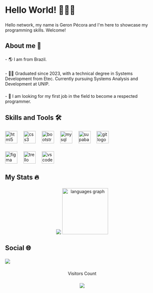 <h1 align="left">Hello World! 👋🧑‍💻</h1>

###

<p align="left">Hello network, my name is Geron Pécora and I'm here to showcase my programming skills. Welcome!</p>

###

<h2 align="left">About me 👤</h2>

###

<p align="left"> - 🌎 I am from Brazil.</p>

###

<p align="left"> - 👨‍🎓 Graduated since 2023, with a technical degree in Systems Development from Etec. Currently pursuing Systems Analysis and Development at UNIP.</p>

###

<p align="left"> - 🔎 I am looking for my first job in the field to become a respected programmer.</p>

###

<h2 align="left">Skills and Tools 🛠️</h2>

###

<div align="left">
  <img src="https://cdn.simpleicons.org/html5/E34F26" height="40" alt="html5 logo"  />
  <img width="12" />
  <img src="https://cdn.simpleicons.org/css3/1572B6" height="40" alt="css3 logo"  />
  <img width="12" />
  <img src="https://cdn.simpleicons.org/bootstrap/7952B3" height="40" alt="bootstrap logo"  />
  <img width="12" />
  <img src="https://cdn.jsdelivr.net/gh/devicons/devicon/icons/mysql/mysql-original.svg" height="40" alt="mysql logo"  />
  <img width="12" />
  <img src="https://cdn.simpleicons.org/supabase/3ECF8E" height="40" alt="supabase logo"  />
  <img width="12" />
  <img src="https://cdn.simpleicons.org/git/F05032" height="40" alt="git logo"  />
</div>

###

<div align="left">
  <img src="https://cdn.jsdelivr.net/gh/devicons/devicon/icons/figma/figma-original.svg" height="40" alt="figma logo"  />
  <img width="12" />
  <img src="https://cdn.jsdelivr.net/gh/devicons/devicon/icons/trello/trello-plain.svg" height="40" alt="trello logo"  />
  <img width="12" />
  <img src="https://cdn.jsdelivr.net/gh/devicons/devicon/icons/vscode/vscode-original.svg" height="40" alt="vscode logo"  />
</div>

###

<h2 align="left">My Stats 🔥</h2>

###

<div align="center">
  <picture>
  <source
    srcset="https://github-readme-stats.vercel.app/api?username=geronpecora&show_icons=true&theme=tokyonight"
    media="(prefers-color-scheme: dark)"
  />
  <source
    srcset="https://github-readme-stats.vercel.app/api?username=geronpecora&show_icons=true"
    media="(prefers-color-scheme: light), (prefers-color-scheme: no-preference)"
  />
  <img src="https://github-readme-stats.vercel.app/api?username=geronpecora&show_icons=true" />
</picture>
  <img src="https://github-readme-stats.vercel.app/api/top-langs?username=GeronPecora&locale=en&hide_title=false&layout=compact&card_width=320&langs_count=5&theme=tokyonight&hide_border=false&order=2" height="150" alt="languages graph"  />
</div>

###

<h2 align="left">Social 🌐</h2>

###

<div align="left">
  <a href="https://www.linkedin.com/in/geron-pécora-5148782b3/" target="_blank"><img src="https://img.shields.io/badge/LinkedIn-0077B5?style=for-the-badge&logo=linkedin&logoColor=white" target="_blank"> </a>
</div>

###

<p align="center">Visitors Count</p>

###

<div align="center">
  <img src="https://profile-counter.glitch.me/GeronPecora/count.svg?"  />
</div>

